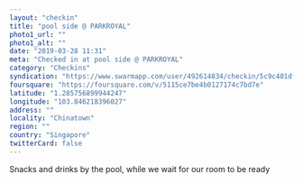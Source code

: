 ```yaml
---
layout: "checkin"
title: "pool side @ PARKROYAL"
photo1_url: ""
photo1_alt: ""
date: "2019-03-28 11:31"
meta: "Checked in at pool side @ PARKROYAL"
category: "Checkins"
syndication: "https://www.swarmapp.com/user/492614834/checkin/5c9c401df96b2c0039876985"
foursquare: "https://foursquare.com/v/5115ce7be4b0127174c7bd7e"
latitude: "1.285756899944247"
longitude: "103.846218396027"
address: ""
locality: "Chinatown"
region: ""
country: "Singapore"
twitterCard: false
---
```

Snacks and drinks by the pool, while we wait for our room to be ready
